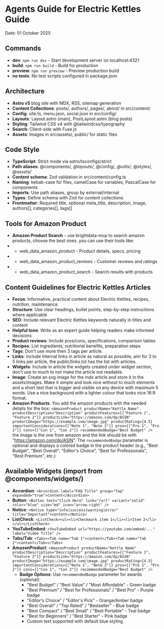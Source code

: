 # Agents Guide for Electric Kettles Guide

Date: 01 October 2025

## Commands

- **dev**: `npm run dev` - Start development server on localhost:4321
- **build**: `npm run build` - Build for production
- **preview**: `npm run preview` - Preview production build
- **no tests**: No test scripts configured in package.json

## Architecture

- **Astro v5** blog site with MDX, RSS, sitemap generation
- **Content Collections**: posts/, authors/, pages/, about/ in src/content/
- **Config**: site.ts, menu.json, social.json in src/config/
- **Layouts**: Layout.astro (main), PostLayout.astro (blog posts)
- **Styling**: Tailwind CSS v4 with @tailwindcss/typography
- **Search**: Client-side with Fuse.js
- **Assets**: Images in src/assets/, public/ for static files

## Code Style

- **TypeScript**: Strict mode via astro/tsconfigs/strict
- **Path aliases**: @components/_, @layouts/_, @config/_, @utils/_, @styles/_, @assets/_
- **Content schema**: Zod validation in src/content/config.ts
- **Naming**: kebab-case for files, camelCase for variables, PascalCase for components
- **Imports**: Use path aliases, group by external/internal
- **Types**: Define schema with Zod for content collections
- **Frontmatter**: Required title, optional meta_title, description, image, authors[], categories[], tags[]

## Tools for Amazon Product

- **Amazon Product Search** - use brightdata-mcp to search amazon products, choose the best ones. you can use their tools like:
- - web_data_amazon_product - Product details, specs, pricing
- - web_data_amazon_product_reviews - Customer reviews and ratings
- - web_data_amazon_product_search - Search results with products

## Content Guidelines for Electric Kettles Articles

- **Focus**: Informative, practical content about Electric Kettles, recipes, nutrition, maintenance
- **Structure**: Use clear headings, bullet points, step-by-step instructions where applicable
- **SEO**: Include relevant Electric Kettles keywords naturally in titles and content
- **Helpful tone**: Write as an expert guide helping readers make informed decisions
- **Product reviews**: Include pros/cons, specifications, comparison tables
- **Recipes**: List ingredients, nutritional benefits, preparation steps
- **Tags**: Don't use more then 3 tags per article.
- **Links**: Include internal links in article as natural as possible, aim for 3 to 5 links per article, the public/links.txt has the list with articles.
- **Widgets**: Include in article the widgets created under widget section, don't use to much to not make the article not readable.
- **Image**: Create an svg image for the mdx article and store it in the assets/images. Make it simple and look nice without to much elements and a short text that is bigger and visible on any device with maximum 5 words. Use a nice background with a lighter colour that looks nice 16:9 format.
- **Amazon Products**: You add the amazon products with the needed details for the box: `<AmazonProduct productName="Kettle Name" productDescription="Description" productFeatures={["Feature 1", "Feature 2"]} productLink="https://amazon.com/dp/ASIN" productImage="https://example.com/image.jpg" productRating={4.5} importantConsiderations={["Note 1", "Note 2"]} pros={["Pro 1", "Pro 2"]} cons={["Con 1", "Con 2"]} recommendedBadge="Best Budget" />` the image is the one from amazon and the link should be with "https://amazon.com/dp/ASIN". The `recommendedBadge` parameter is optional and displays a colored badge in the product header (e.g., "Best Budget", "Best Overall", "Editor's Choice", "Best for Professionals", "Best Premium", etc.)


## Available Widgets (import from @components/widgets/)

- **Accordion**: `<Accordion label="FAQ Title" group="faq" expanded="true">content</Accordion>`
- **Button**: `<Button text="Click Here" link="/url" variant="solid" color="blue" size="md" icon="arrow-right" />`
- **Notice**: `<Notice type="info|success|warning|error" title="Important">content</Notice>`
- **ListCheck**: `<ListCheck><ul><li>Checkmark item 1</li><li>Item 2</li></ul></ListCheck>`
- **YouTubeEmbed**: `<YouTubeEmbed url="https://youtube.com/embed/..." label="Video Title" />`
- **Tabs/Tab**: `<Tabs><Tab name="Tab 1">content</Tab><Tab name="Tab 2">content</Tab></Tabs>`
- **AmazonProduct**: `<AmazonProduct productName="Kettle Name" productDescription="Description" productFeatures={["Feature 1", "Feature 2"]} productLink="https://amazon.com/dp/ASIN" productImage="https://example.com/image.jpg" productRating={4.5} importantConsiderations={["Note 1", "Note 2"]} pros={["Pro 1", "Pro 2"]} cons={["Con 1", "Con 2"]} recommendedBadge="Best Budget" />`
  - **Badge Options**: Use `recommendedBadge` parameter for awards (optional):
    - "Best Budget" / "Best Value" / "Most Affordable" - Green badge
    - "Best Premium" / "Best for Professionals" / "Best Pro" - Purple badge
    - "Editor's Choice" / "Editor's Pick" - Orange/Amber badge
    - "Best Overall" / "Top Rated" / "Bestseller" - Blue badge
    - "Best Compact" / "Best Small" / "Best Portable" - Teal badge
    - "Best for Beginners" / "Best Starter" - Pink badge
    - Custom text supported with default blue styling
